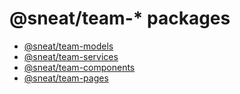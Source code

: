 # @sneat/team-* packages

- [@sneat/team-models](models)
- [@sneat/team-services](services)
- [@sneat/team-components](components)
- [@sneat/team-pages](pages)
